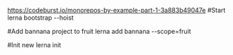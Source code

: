 https://codeburst.io/monorepos-by-example-part-1-3a883b49047e
#Start
lerna bootstrap --hoist

#Add bannana project to fruit
lerna add bannana --scope=fruit

#Init new
lerna init
